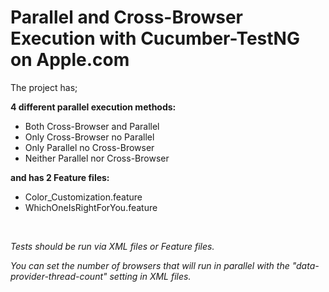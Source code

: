 # Parallel and Cross-Browser Execution with Cucumber-TestNG on Apple.com

The project has;

**4 different parallel execution methods:**
- Both Cross-Browser and Parallel
- Only Cross-Browser no Parallel
- Only Parallel no Cross-Browser
- Neither Parallel nor Cross-Browser

**and has 2 Feature files:**
- Color_Customization.feature
- WhichOneIsRightForYou.feature

<br/>

*Tests should be run via XML files or Feature files.*

*You can set the number of browsers that will run in parallel with the "data-provider-thread-count" setting in XML files.*
